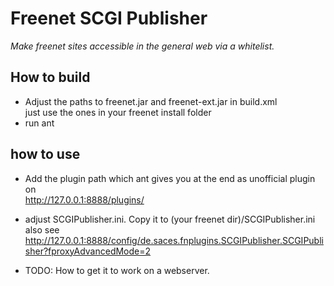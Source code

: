 # Freenet SCGI Publisher

*Make freenet sites accessible in the general web via a whitelist.*

## How to build

- Adjust the paths to freenet.jar and freenet-ext.jar in build.xml  
  just use the ones in your freenet install folder
- run ant

## how to use

- Add the plugin path which ant gives you at the end as unofficial plugin on  
  <http://127.0.0.1:8888/plugins/>

- adjust SCGIPublisher.ini. Copy it to (your freenet dir)/SCGIPublisher.ini  
  also see <http://127.0.0.1:8888/config/de.saces.fnplugins.SCGIPublisher.SCGIPublisher?fproxyAdvancedMode=2>

- TODO: How to get it to work on a webserver.
